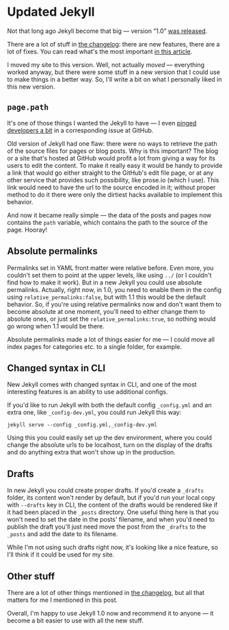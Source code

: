# Updated Jekyll

Not that long ago Jekyll become that big — version “1.0” [was released](https://github.com/blog/1502-jekyll-turns-1-0).

There are a lot of stuff in [the changelog](https://github.com/mojombo/jekyll/blob/master/History.markdown#100—2013-05-06): there are new features, there are a lot of fixes. You can read what's the most important [in this article](http://jekyllrb.com/docs/upgrading/).

I moved my site to this version. Well, not actually _moved_ — everything worked anyway, but there were some stuff in a new version that I could use to make things in a better way. So, I'll write a bit on what I personally liked in this new version.

## `page.path`

It's one of those things I wanted the Jekyll to have — I even [pinged developers a bit](https://github.com/mojombo/jekyll/issues/633#issuecomment-11678912) in a corresponding issue at GitHub.

Old version of Jekyll had one flaw: there were no ways to retrieve the path of the source files for pages or blog posts. Why is this important? The blog or a site that's hosted at GitHub would profit a lot from giving a way for its users to edit the content. To make it really easy it would be handy to provide a link that would go either straight to the GitHub's edit file page, or at any other service that provides such possibility, like prose.io (which I use). This link would need to have the url to the source encoded in it; without proper method to do it there were only the dirtiest hacks available to implement this behavior.

And now it became really simple — the data of the posts and pages now contains the `path` variable, which contains the path to the source of the page. Hooray!

## Absolute permalinks

Permalinks set in YAML front matter were relative before. Even more, you couldn't set them to point at the upper levels, like using `../` (or I couldn't find how to make it work). But in a new Jekyll you could use absolute permalinks. Actually, right now, in 1.0, you need to enable them in the config using `relative_permalinks:false`, but with 1.1 this would be the default behavior. So, if you're using relative permalinks now and don't want them to become absolute at one moment, you'll need to either change them to absolute ones, or just set the `relative_permalinks:true`, so nothing would go wrong when 1.1 would be there.

Absolute permalinks made a lot of things easier for me — I could move all index pages for categories etc. to a single folder, for example.

## Changed syntax in CLI

New Jekyll comes with changed syntax in CLI, and one of the most interesting features is an ability to use additional configs.

If you'd like to run Jekyll with both the default config `_config.yml` and an extra one, like `_config-dev.yml`, you could run Jekyll this way:

    jekyll serve --config _config.yml,_config-dev.yml

Using this you could easily set up the dev environment, where you could change the absolute urls to be localhost, turn on the display of the drafts and do anything extra that won't show up in the production.

## Drafts

In new Jekyll you could create proper drafts. If you'd create a `_drafts` folder, its content won't render by default, but if you'd run your local copy with `--drafts` key in CLI, the content of the drafts would be rendered like if it had been placed in the `_posts` directory. One useful thing here is that you won't need to set the date in the posts' filename, and when you'd need to publish the draft you'll just need move the post from the `_drafts` to the `_posts` and add the date to its filename.

While I'm not using such drafts right now, it's looking like a nice feature, so I'll think if it could be used for my site.

## Other stuff

There are a lot of other things mentioned in [the changelog](https://github.com/mojombo/jekyll/blob/master/History.markdown#minor-enhancements-3), but all that matters for me I mentioned in this post.

Overall, I'm happy to use Jekyll 1.0 now and recommend it to anyone — it become a bit easier to use with all the new stuff.
